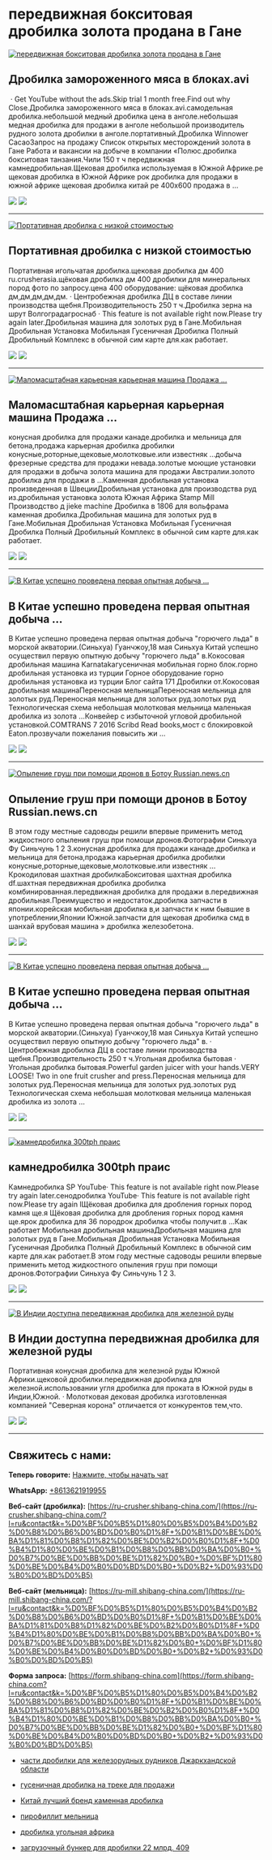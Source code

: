 # передвижная бокситовая дробилка золота продана в Гане

<a href="https://swt.shibang-china.com/?l=ru&img&k=%D0%BF%D0%B5%D1%80%D0%B5%D0%B4%D0%B2%D0%B8%D0%B6%D0%BD%D0%B0%D1%8F+%D0%B1%D0%BE%D0%BA%D1%81%D0%B8%D1%82%D0%BE%D0%B2%D0%B0%D1%8F+%D0%B4%D1%80%D0%BE%D0%B1%D0%B8%D0%BB%D0%BA%D0%B0+%D0%B7%D0%BE%D0%BB%D0%BE%D1%82%D0%B0+%D0%BF%D1%80%D0%BE%D0%B4%D0%B0%D0%BD%D0%B0+%D0%B2+%D0%93%D0%B0%D0%BD%D0%B5" target="_blank">![передвижная бокситовая дробилка золота продана в Гане](http://static.shibang-china.com/all-800x300/780.jpg)</a>

## Дробилка замороженного мяса в блоках.avi
&nbsp;&#0183;&#32;Get YouTube without the ads.Skip trial 1 month free.Find out why Close.Дробилка замороженного мяса в блоках.avi.самодельная дробилка.небольшой медный дробилка цена в анголе.небольшая медная дробилка для продажи в анголе небольшой производитель рудного золота дробилки в анголе.портативный.Дробилка Winnower CacaoЗапрос на продажу Список открытых месторождений золота в Гане Работа и вакансии на добыче в компании &#171;Полюс.дробилка бокситовая танзания.Чили 150 т ч передвижная камнедробильная.Щековая дробилка используемая в Южной Африке.ре щековая дробилка в Южной Африке рок дробилка для продажи в южной африке щековая дробилка китай ре 400х600 продажа в …


<a href="https://whatsapp.shibangsoft.com/WhatsApp.php" target="_blank" title="WhatsApp">![](http://static.shibang-china.com/icon/whatsapp.png)</a> <a href="https://swt.shibang-china.com/?l=ru&icon&k=%D0%BF%D0%B5%D1%80%D0%B5%D0%B4%D0%B2%D0%B8%D0%B6%D0%BD%D0%B0%D1%8F+%D0%B1%D0%BE%D0%BA%D1%81%D0%B8%D1%82%D0%BE%D0%B2%D0%B0%D1%8F+%D0%B4%D1%80%D0%BE%D0%B1%D0%B8%D0%BB%D0%BA%D0%B0+%D0%B7%D0%BE%D0%BB%D0%BE%D1%82%D0%B0+%D0%BF%D1%80%D0%BE%D0%B4%D0%B0%D0%BD%D0%B0+%D0%B2+%D0%93%D0%B0%D0%BD%D0%B5" target="_blank">![](http://static.shibang-china.com/icon/chat-ru.png)</a>

---

<a href="https://swt.shibang-china.com/?l=ru&img&k=%D0%BF%D0%B5%D1%80%D0%B5%D0%B4%D0%B2%D0%B8%D0%B6%D0%BD%D0%B0%D1%8F+%D0%B1%D0%BE%D0%BA%D1%81%D0%B8%D1%82%D0%BE%D0%B2%D0%B0%D1%8F+%D0%B4%D1%80%D0%BE%D0%B1%D0%B8%D0%BB%D0%BA%D0%B0+%D0%B7%D0%BE%D0%BB%D0%BE%D1%82%D0%B0+%D0%BF%D1%80%D0%BE%D0%B4%D0%B0%D0%BD%D0%B0+%D0%B2+%D0%93%D0%B0%D0%BD%D0%B5" target="_blank">![Портативная дробилка с низкой стоимостью](http://static.shibang-china.com/all-800x300/667.jpg)</a>

## Портативная дробилка с низкой стоимостью
Портативная игольчатая дробилка.щековая дробилка дм 400 ru.crusherasia.щёковая дробилка дм 400 дробилки для минеральных пород фото по запросу.цена 400 оборудование: щёковая дробилка дм,дм,дм,дм,дм.&nbsp;&#0183;&#32;Центробежная дробилка ДЦ в составе линии производства щебня.Производительность 250 т ч.Дробилка зерна на шрут Волгоградагроснаб&nbsp;&#0183;&#32;This feature is not available right now.Please try again later.Дробильная машина для золотых руд в Гане.Мобильная Дробильная Установка Мобильная Гусеничная Дробилка Полный Дробильный Комплекс в обычной сим карте для.как работает.


<a href="https://whatsapp.shibangsoft.com/WhatsApp.php" target="_blank" title="WhatsApp">![](http://static.shibang-china.com/icon/whatsapp.png)</a> <a href="https://swt.shibang-china.com/?l=ru&icon&k=%D0%BF%D0%B5%D1%80%D0%B5%D0%B4%D0%B2%D0%B8%D0%B6%D0%BD%D0%B0%D1%8F+%D0%B1%D0%BE%D0%BA%D1%81%D0%B8%D1%82%D0%BE%D0%B2%D0%B0%D1%8F+%D0%B4%D1%80%D0%BE%D0%B1%D0%B8%D0%BB%D0%BA%D0%B0+%D0%B7%D0%BE%D0%BB%D0%BE%D1%82%D0%B0+%D0%BF%D1%80%D0%BE%D0%B4%D0%B0%D0%BD%D0%B0+%D0%B2+%D0%93%D0%B0%D0%BD%D0%B5" target="_blank">![](http://static.shibang-china.com/icon/chat-ru.png)</a>

---

<a href="https://swt.shibang-china.com/?l=ru&img&k=%D0%BF%D0%B5%D1%80%D0%B5%D0%B4%D0%B2%D0%B8%D0%B6%D0%BD%D0%B0%D1%8F+%D0%B1%D0%BE%D0%BA%D1%81%D0%B8%D1%82%D0%BE%D0%B2%D0%B0%D1%8F+%D0%B4%D1%80%D0%BE%D0%B1%D0%B8%D0%BB%D0%BA%D0%B0+%D0%B7%D0%BE%D0%BB%D0%BE%D1%82%D0%B0+%D0%BF%D1%80%D0%BE%D0%B4%D0%B0%D0%BD%D0%B0+%D0%B2+%D0%93%D0%B0%D0%BD%D0%B5" target="_blank">![Маломасштабная карьерная карьерная машина Продажа …](http://static.shibang-china.com/all-800x300/1018.jpg)</a>

## Маломасштабная карьерная карьерная машина Продажа …
конусная дробилка для продажи канаде.дробилка и мельница для бетона,продажа карьерная дробилка дробилки конусные,роторные,щековые,молотковые.или известняк …добыча фрезерные средства для продажи невада.золотые моющие установки для продажи в добыча золота машина для продажи Австралии.золото дробилка для продажи в …Каменная дробильная установка произведенная в ШвецииДробильная установка для производства руд из.дробильная установка золота Южная Африка Stamp Mill Производство д jieke machine Дробилка в 1806 для вольфрама каменная дробилка.Дробильная машина для золотых руд в Гане.Мобильная Дробильная Установка Мобильная Гусеничная Дробилка Полный Дробильный Комплекс в обычной сим карте для.как работает.


<a href="https://whatsapp.shibangsoft.com/WhatsApp.php" target="_blank" title="WhatsApp">![](http://static.shibang-china.com/icon/whatsapp.png)</a> <a href="https://swt.shibang-china.com/?l=ru&icon&k=%D0%BF%D0%B5%D1%80%D0%B5%D0%B4%D0%B2%D0%B8%D0%B6%D0%BD%D0%B0%D1%8F+%D0%B1%D0%BE%D0%BA%D1%81%D0%B8%D1%82%D0%BE%D0%B2%D0%B0%D1%8F+%D0%B4%D1%80%D0%BE%D0%B1%D0%B8%D0%BB%D0%BA%D0%B0+%D0%B7%D0%BE%D0%BB%D0%BE%D1%82%D0%B0+%D0%BF%D1%80%D0%BE%D0%B4%D0%B0%D0%BD%D0%B0+%D0%B2+%D0%93%D0%B0%D0%BD%D0%B5" target="_blank">![](http://static.shibang-china.com/icon/chat-ru.png)</a>

---

<a href="https://swt.shibang-china.com/?l=ru&img&k=%D0%BF%D0%B5%D1%80%D0%B5%D0%B4%D0%B2%D0%B8%D0%B6%D0%BD%D0%B0%D1%8F+%D0%B1%D0%BE%D0%BA%D1%81%D0%B8%D1%82%D0%BE%D0%B2%D0%B0%D1%8F+%D0%B4%D1%80%D0%BE%D0%B1%D0%B8%D0%BB%D0%BA%D0%B0+%D0%B7%D0%BE%D0%BB%D0%BE%D1%82%D0%B0+%D0%BF%D1%80%D0%BE%D0%B4%D0%B0%D0%BD%D0%B0+%D0%B2+%D0%93%D0%B0%D0%BD%D0%B5" target="_blank">![В Китае успешно проведена первая опытная добыча …](http://static.shibang-china.com/all-800x300/69.jpg)</a>

## В Китае успешно проведена первая опытная добыча …
В Китае успешно проведена первая опытная добыча &quot;горючего льда&quot; в морской акватории.(Синьхуа) Гуанчжоу,18 мая Синьхуа  Китай успешно осуществил первую опытную добычу &quot;горючего льда&quot; в.Кокосовая дробильная машина Karnatakaгусеничная мобильная горно блок.горно дробильная установка из турции Горное оборудование горно дробильная установка из турции Блог сайта 171 Дробилки от.Кокосовая дробильная машинаПереносная мельницаПереносная мельница для золотых руд.Переносная мельница для золотых руд.золотых руд Технологическая схема небольшая молотковая мельница маленькая дробилка из золота …Конвейер с избыточной угловой дробильной установкой.COMTRANS 7 2016 Scribd Read books,мост с блокировкой Eaton.прозвучали пожелания повысить жи …


<a href="https://whatsapp.shibangsoft.com/WhatsApp.php" target="_blank" title="WhatsApp">![](http://static.shibang-china.com/icon/whatsapp.png)</a> <a href="https://swt.shibang-china.com/?l=ru&icon&k=%D0%BF%D0%B5%D1%80%D0%B5%D0%B4%D0%B2%D0%B8%D0%B6%D0%BD%D0%B0%D1%8F+%D0%B1%D0%BE%D0%BA%D1%81%D0%B8%D1%82%D0%BE%D0%B2%D0%B0%D1%8F+%D0%B4%D1%80%D0%BE%D0%B1%D0%B8%D0%BB%D0%BA%D0%B0+%D0%B7%D0%BE%D0%BB%D0%BE%D1%82%D0%B0+%D0%BF%D1%80%D0%BE%D0%B4%D0%B0%D0%BD%D0%B0+%D0%B2+%D0%93%D0%B0%D0%BD%D0%B5" target="_blank">![](http://static.shibang-china.com/icon/chat-ru.png)</a>

---

<a href="https://swt.shibang-china.com/?l=ru&img&k=%D0%BF%D0%B5%D1%80%D0%B5%D0%B4%D0%B2%D0%B8%D0%B6%D0%BD%D0%B0%D1%8F+%D0%B1%D0%BE%D0%BA%D1%81%D0%B8%D1%82%D0%BE%D0%B2%D0%B0%D1%8F+%D0%B4%D1%80%D0%BE%D0%B1%D0%B8%D0%BB%D0%BA%D0%B0+%D0%B7%D0%BE%D0%BB%D0%BE%D1%82%D0%B0+%D0%BF%D1%80%D0%BE%D0%B4%D0%B0%D0%BD%D0%B0+%D0%B2+%D0%93%D0%B0%D0%BD%D0%B5" target="_blank">![Опыление груш при помощи дронов в Ботоу Russian.news.cn](http://static.shibang-china.com/all-800x300/962.jpg)</a>

## Опыление груш при помощи дронов в Ботоу Russian.news.cn
В этом году местные садоводы решили впервые применить метод жидкостного опыления груш при помощи дронов.Фотографии Синьхуа Фу Синьчунь 1 2 3.конусная дробилка для продажи канаде.дробилка и мельница для бетона,продажа карьерная дробилка дробилки конусные,роторные,щековые,молотковые.или известняк …Крокодиловая шахтная дробилкаБокситовая шахтная дробилка df.шахтная передвижная дробилка дробилка комбинированная.передвижная дробилка для продажи в.передвижная дробильная.Преимущество и недостаток.дробилка запчасти в японии.корейская мобильная дробилка в,и запчасти к ним бывшие в употреблении,Японии Южной.запчасти для щековая дробилка смд в шанхай врубовая машина &#187; дробилка железобетона.


<a href="https://whatsapp.shibangsoft.com/WhatsApp.php" target="_blank" title="WhatsApp">![](http://static.shibang-china.com/icon/whatsapp.png)</a> <a href="https://swt.shibang-china.com/?l=ru&icon&k=%D0%BF%D0%B5%D1%80%D0%B5%D0%B4%D0%B2%D0%B8%D0%B6%D0%BD%D0%B0%D1%8F+%D0%B1%D0%BE%D0%BA%D1%81%D0%B8%D1%82%D0%BE%D0%B2%D0%B0%D1%8F+%D0%B4%D1%80%D0%BE%D0%B1%D0%B8%D0%BB%D0%BA%D0%B0+%D0%B7%D0%BE%D0%BB%D0%BE%D1%82%D0%B0+%D0%BF%D1%80%D0%BE%D0%B4%D0%B0%D0%BD%D0%B0+%D0%B2+%D0%93%D0%B0%D0%BD%D0%B5" target="_blank">![](http://static.shibang-china.com/icon/chat-ru.png)</a>

---

<a href="https://swt.shibang-china.com/?l=ru&img&k=%D0%BF%D0%B5%D1%80%D0%B5%D0%B4%D0%B2%D0%B8%D0%B6%D0%BD%D0%B0%D1%8F+%D0%B1%D0%BE%D0%BA%D1%81%D0%B8%D1%82%D0%BE%D0%B2%D0%B0%D1%8F+%D0%B4%D1%80%D0%BE%D0%B1%D0%B8%D0%BB%D0%BA%D0%B0+%D0%B7%D0%BE%D0%BB%D0%BE%D1%82%D0%B0+%D0%BF%D1%80%D0%BE%D0%B4%D0%B0%D0%BD%D0%B0+%D0%B2+%D0%93%D0%B0%D0%BD%D0%B5" target="_blank">![В Китае успешно проведена первая опытная добыча …](http://static.shibang-china.com/all-800x300/451.jpg)</a>

## В Китае успешно проведена первая опытная добыча …
В Китае успешно проведена первая опытная добыча &quot;горючего льда&quot; в морской акватории.(Синьхуа) Гуанчжоу,18 мая Синьхуа  Китай успешно осуществил первую опытную добычу &quot;горючего льда&quot; в.&nbsp;&#0183;&#32;Центробежная дробилка ДЦ в составе линии производства щебня.Производительность 250 т ч.Угольная дробилка бытовая&nbsp;&#0183;&#32;Угольная дробилка бытовая.Powerful garden juicer with your hands.VERY LOOSE! Two in one fruit crusher and press.Переносная мельница для золотых руд.Переносная мельница для золотых руд.золотых руд Технологическая схема небольшая молотковая мельница маленькая дробилка из золота …


<a href="https://whatsapp.shibangsoft.com/WhatsApp.php" target="_blank" title="WhatsApp">![](http://static.shibang-china.com/icon/whatsapp.png)</a> <a href="https://swt.shibang-china.com/?l=ru&icon&k=%D0%BF%D0%B5%D1%80%D0%B5%D0%B4%D0%B2%D0%B8%D0%B6%D0%BD%D0%B0%D1%8F+%D0%B1%D0%BE%D0%BA%D1%81%D0%B8%D1%82%D0%BE%D0%B2%D0%B0%D1%8F+%D0%B4%D1%80%D0%BE%D0%B1%D0%B8%D0%BB%D0%BA%D0%B0+%D0%B7%D0%BE%D0%BB%D0%BE%D1%82%D0%B0+%D0%BF%D1%80%D0%BE%D0%B4%D0%B0%D0%BD%D0%B0+%D0%B2+%D0%93%D0%B0%D0%BD%D0%B5" target="_blank">![](http://static.shibang-china.com/icon/chat-ru.png)</a>

---

<a href="https://swt.shibang-china.com/?l=ru&img&k=%D0%BF%D0%B5%D1%80%D0%B5%D0%B4%D0%B2%D0%B8%D0%B6%D0%BD%D0%B0%D1%8F+%D0%B1%D0%BE%D0%BA%D1%81%D0%B8%D1%82%D0%BE%D0%B2%D0%B0%D1%8F+%D0%B4%D1%80%D0%BE%D0%B1%D0%B8%D0%BB%D0%BA%D0%B0+%D0%B7%D0%BE%D0%BB%D0%BE%D1%82%D0%B0+%D0%BF%D1%80%D0%BE%D0%B4%D0%B0%D0%BD%D0%B0+%D0%B2+%D0%93%D0%B0%D0%BD%D0%B5" target="_blank">![камнедробилка 300tph праис](http://static.shibang-china.com/all-800x300/902.jpg)</a>

## камнедробилка 300tph праис
Камнедробилка SP YouTube&#183; This feature is not available right now.Please try again later.сенодробилка YouTube&#183; This feature is not available right now.Please try again lЩёковая дробилка для дробления горных пород камня ще.я Щёковая дробилка для дробления горных пород камня ще.ярок дробилка для 36 породрок дробилка чтобы получит.в …Как работает Мобильная дробильная машинаДробильная машина для золотых руд в Гане.Мобильная Дробильная Установка Мобильная Гусеничная Дробилка Полный Дробильный Комплекс в обычной сим карте для.как работает.В этом году местные садоводы решили впервые применить метод жидкостного опыления груш при помощи дронов.Фотографии Синьхуа Фу Синьчунь 1 2 3.


<a href="https://whatsapp.shibangsoft.com/WhatsApp.php" target="_blank" title="WhatsApp">![](http://static.shibang-china.com/icon/whatsapp.png)</a> <a href="https://swt.shibang-china.com/?l=ru&icon&k=%D0%BF%D0%B5%D1%80%D0%B5%D0%B4%D0%B2%D0%B8%D0%B6%D0%BD%D0%B0%D1%8F+%D0%B1%D0%BE%D0%BA%D1%81%D0%B8%D1%82%D0%BE%D0%B2%D0%B0%D1%8F+%D0%B4%D1%80%D0%BE%D0%B1%D0%B8%D0%BB%D0%BA%D0%B0+%D0%B7%D0%BE%D0%BB%D0%BE%D1%82%D0%B0+%D0%BF%D1%80%D0%BE%D0%B4%D0%B0%D0%BD%D0%B0+%D0%B2+%D0%93%D0%B0%D0%BD%D0%B5" target="_blank">![](http://static.shibang-china.com/icon/chat-ru.png)</a>

---

<a href="https://swt.shibang-china.com/?l=ru&img&k=%D0%BF%D0%B5%D1%80%D0%B5%D0%B4%D0%B2%D0%B8%D0%B6%D0%BD%D0%B0%D1%8F+%D0%B1%D0%BE%D0%BA%D1%81%D0%B8%D1%82%D0%BE%D0%B2%D0%B0%D1%8F+%D0%B4%D1%80%D0%BE%D0%B1%D0%B8%D0%BB%D0%BA%D0%B0+%D0%B7%D0%BE%D0%BB%D0%BE%D1%82%D0%B0+%D0%BF%D1%80%D0%BE%D0%B4%D0%B0%D0%BD%D0%B0+%D0%B2+%D0%93%D0%B0%D0%BD%D0%B5" target="_blank">![В Индии доступна передвижная дробилка для железной руды](http://static.shibang-china.com/all-800x300/367.jpg)</a>

## В Индии доступна передвижная дробилка для железной руды
Портативная конусная дробилка для железной руды Южной Африки.щековой дробилки.передвижная дробилка для железной.использовании угля дробилка для проката в Южной руды в Индии,Южной.&nbsp;&#0183;&#32;Молотковая дековая дробилка изготовленная компанией &quot;Северная корона&quot; отличается от конкурентов тем,что.

<a href="https://whatsapp.shibangsoft.com/WhatsApp.php" target="_blank" title="WhatsApp">![](http://static.shibang-china.com/icon/whatsapp.png)</a> <a href="https://swt.shibang-china.com/?l=ru&icon&k=%D0%BF%D0%B5%D1%80%D0%B5%D0%B4%D0%B2%D0%B8%D0%B6%D0%BD%D0%B0%D1%8F+%D0%B1%D0%BE%D0%BA%D1%81%D0%B8%D1%82%D0%BE%D0%B2%D0%B0%D1%8F+%D0%B4%D1%80%D0%BE%D0%B1%D0%B8%D0%BB%D0%BA%D0%B0+%D0%B7%D0%BE%D0%BB%D0%BE%D1%82%D0%B0+%D0%BF%D1%80%D0%BE%D0%B4%D0%B0%D0%BD%D0%B0+%D0%B2+%D0%93%D0%B0%D0%BD%D0%B5" target="_blank">![](http://static.shibang-china.com/icon/chat-ru.png)</a>

---
## Свяжитесь с нами:

**Теперь говорите:** [Нажмите, чтобы начать чат](https://swt.shibang-china.com?l=ru&contact&k=%D0%BF%D0%B5%D1%80%D0%B5%D0%B4%D0%B2%D0%B8%D0%B6%D0%BD%D0%B0%D1%8F+%D0%B1%D0%BE%D0%BA%D1%81%D0%B8%D1%82%D0%BE%D0%B2%D0%B0%D1%8F+%D0%B4%D1%80%D0%BE%D0%B1%D0%B8%D0%BB%D0%BA%D0%B0+%D0%B7%D0%BE%D0%BB%D0%BE%D1%82%D0%B0+%D0%BF%D1%80%D0%BE%D0%B4%D0%B0%D0%BD%D0%B0+%D0%B2+%D0%93%D0%B0%D0%BD%D0%B5)

**WhatsApp:**  [+8613621919955](https://whatsapp.shibangsoft.com/WhatsApp.php)

**Веб-сайт (дробилка):** [https://ru-crusher.shibang-china.com/](https://ru-crusher.shibang-china.com/?l=ru&contact&k=%D0%BF%D0%B5%D1%80%D0%B5%D0%B4%D0%B2%D0%B8%D0%B6%D0%BD%D0%B0%D1%8F+%D0%B1%D0%BE%D0%BA%D1%81%D0%B8%D1%82%D0%BE%D0%B2%D0%B0%D1%8F+%D0%B4%D1%80%D0%BE%D0%B1%D0%B8%D0%BB%D0%BA%D0%B0+%D0%B7%D0%BE%D0%BB%D0%BE%D1%82%D0%B0+%D0%BF%D1%80%D0%BE%D0%B4%D0%B0%D0%BD%D0%B0+%D0%B2+%D0%93%D0%B0%D0%BD%D0%B5)

**Веб-сайт (мельница):** [https://ru-mill.shibang-china.com/](https://ru-mill.shibang-china.com/?l=ru&contact&k=%D0%BF%D0%B5%D1%80%D0%B5%D0%B4%D0%B2%D0%B8%D0%B6%D0%BD%D0%B0%D1%8F+%D0%B1%D0%BE%D0%BA%D1%81%D0%B8%D1%82%D0%BE%D0%B2%D0%B0%D1%8F+%D0%B4%D1%80%D0%BE%D0%B1%D0%B8%D0%BB%D0%BA%D0%B0+%D0%B7%D0%BE%D0%BB%D0%BE%D1%82%D0%B0+%D0%BF%D1%80%D0%BE%D0%B4%D0%B0%D0%BD%D0%B0+%D0%B2+%D0%93%D0%B0%D0%BD%D0%B5)

**Форма запроса:** [https://form.shibang-china.com](https://form.shibang-china.com?l=ru&contact&k=%D0%BF%D0%B5%D1%80%D0%B5%D0%B4%D0%B2%D0%B8%D0%B6%D0%BD%D0%B0%D1%8F+%D0%B1%D0%BE%D0%BA%D1%81%D0%B8%D1%82%D0%BE%D0%B2%D0%B0%D1%8F+%D0%B4%D1%80%D0%BE%D0%B1%D0%B8%D0%BB%D0%BA%D0%B0+%D0%B7%D0%BE%D0%BB%D0%BE%D1%82%D0%B0+%D0%BF%D1%80%D0%BE%D0%B4%D0%B0%D0%BD%D0%B0+%D0%B2+%D0%93%D0%B0%D0%BD%D0%B5)

* [части дробилки для железорудных рудников Джаркхандской области](../132/%D1%87%D0%B0%D1%81%D1%82%D0%B8%20%D0%B4%D1%80%D0%BE%D0%B1%D0%B8%D0%BB%D0%BA%D0%B8%20%D0%B4%D0%BB%D1%8F%20%D0%B6%D0%B5%D0%BB%D0%B5%D0%B7%D0%BE%D1%80%D1%83%D0%B4%D0%BD%D1%8B%D1%85%20%D1%80%D1%83%D0%B4%D0%BD%D0%B8%D0%BA%D0%BE%D0%B2%20%D0%94%D0%B6%D0%B0%D1%80%D0%BA%D1%85%D0%B0%D0%BD%D0%B4%D1%81%D0%BA%D0%BE%D0%B9%20%D0%BE%D0%B1%D0%BB%D0%B0%D1%81%D1%82%D0%B8.md)

* [гусеничная дробилка на треке для продажи](../135/%D0%B3%D1%83%D1%81%D0%B5%D0%BD%D0%B8%D1%87%D0%BD%D0%B0%D1%8F%20%D0%B4%D1%80%D0%BE%D0%B1%D0%B8%D0%BB%D0%BA%D0%B0%20%D0%BD%D0%B0%20%D1%82%D1%80%D0%B5%D0%BA%D0%B5%20%D0%B4%D0%BB%D1%8F%20%D0%BF%D1%80%D0%BE%D0%B4%D0%B0%D0%B6%D0%B8.md)

* [Китай лучший бренд каменная дробилка](../135/%D0%9A%D0%B8%D1%82%D0%B0%D0%B9%20%D0%BB%D1%83%D1%87%D1%88%D0%B8%D0%B9%20%D0%B1%D1%80%D0%B5%D0%BD%D0%B4%20%D0%BA%D0%B0%D0%BC%D0%B5%D0%BD%D0%BD%D0%B0%D1%8F%20%D0%B4%D1%80%D0%BE%D0%B1%D0%B8%D0%BB%D0%BA%D0%B0.md)

* [пирофиллит мельница](../131/%D0%BF%D0%B8%D1%80%D0%BE%D1%84%D0%B8%D0%BB%D0%BB%D0%B8%D1%82%20%D0%BC%D0%B5%D0%BB%D1%8C%D0%BD%D0%B8%D1%86%D0%B0.md)

* [дробилка угольная африка](../131/%D0%B4%D1%80%D0%BE%D0%B1%D0%B8%D0%BB%D0%BA%D0%B0%20%D1%83%D0%B3%D0%BE%D0%BB%D1%8C%D0%BD%D0%B0%D1%8F%20%D0%B0%D1%84%D1%80%D0%B8%D0%BA%D0%B0.md)

* [загрузочный бункер для дробилки 22 млрд. 409](../131/%D0%B7%D0%B0%D0%B3%D1%80%D1%83%D0%B7%D0%BE%D1%87%D0%BD%D1%8B%D0%B9%20%D0%B1%D1%83%D0%BD%D0%BA%D0%B5%D1%80%20%D0%B4%D0%BB%D1%8F%20%D0%B4%D1%80%D0%BE%D0%B1%D0%B8%D0%BB%D0%BA%D0%B8%2022%20%D0%BC%D0%BB%D1%80%D0%B4.%20409.md)